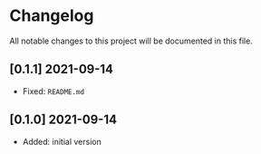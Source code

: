 # Changelog

All notable changes to this project will be documented in this file.

## [0.1.1] 2021-09-14

- Fixed: `README.md`

## [0.1.0] 2021-09-14

- Added: initial version
